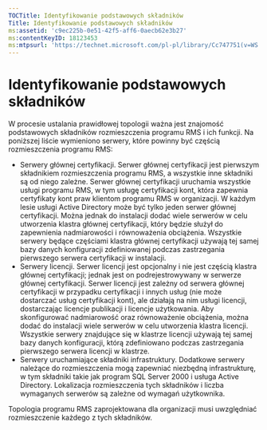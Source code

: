 ```yaml
---
TOCTitle: Identyfikowanie podstawowych składników
Title: Identyfikowanie podstawowych składników
ms:assetid: 'c9ec225b-0e51-42f5-aff6-0aecb62e3b27'
ms:contentKeyID: 18123453
ms:mtpsurl: 'https://technet.microsoft.com/pl-pl/library/Cc747751(v=WS.10)'
---
```


Identyfikowanie podstawowych składników
=======================================

W procesie ustalania prawidłowej topologii ważna jest znajomość podstawowych składników rozmieszczenia programu RMS i ich funkcji. Na poniższej liście wymieniono serwery, które powinny być częścią rozmieszczenia programu RMS:

-   Serwery głównej certyfikacji. Serwer głównej certyfikacji jest pierwszym składnikiem rozmieszczenia programu RMS, a wszystkie inne składniki są od niego zależne. Serwer głównej certyfikacji uruchamia wszystkie usługi programu RMS, w tym usługę certyfikacji kont, która zapewnia certyfikaty kont praw klientom programu RMS w organizacji. W każdym lesie usługi Active Directory może być tylko jeden serwer głównej certyfikacji. Można jednak do instalacji dodać wiele serwerów w celu utworzenia klastra głównej certyfikacji, który będzie służył do zapewnienia nadmiarowości i równoważenia obciążenia. Wszystkie serwery będące częściami klastra głównej certyfikacji używają tej samej bazy danych konfiguracji zdefiniowanej podczas zastrzegania pierwszego serwera certyfikacji w instalacji.
-   Serwery licencji. Serwer licencji jest opcjonalny i nie jest częścią klastra głównej certyfikacji; jednak jest on podrejestrowywany w serwerze głównej certyfikacji. Serwer licencji jest zależny od serwera głównej certyfikacji w przypadku certyfikacji i innych usług (nie może dostarczać usług certyfikacji kont), ale działają na nim usługi licencji, dostarczając licencje publikacji i licencje użytkowania. Aby skonfigurować nadmiarowość oraz równoważenie obciążenia, można dodać do instalacji wiele serwerów w celu utworzenia klastra licencji. Wszystkie serwery znajdujące się w klastrze licencji używają tej samej bazy danych konfiguracji, którą zdefiniowano podczas zastrzegania pierwszego serwera licencji w klastrze.
-   Serwery uruchamiające składniki infrastruktury. Dodatkowe serwery należące do rozmieszczenia mogą zapewniać niezbędną infrastrukturę, w tym składniki takie jak program SQL Server 2000 i usługa Active Directory. Lokalizacja rozmieszczenia tych składników i liczba wymaganych serwerów są zależne od wymagań użytkownika.

Topologia programu RMS zaprojektowana dla organizacji musi uwzględniać rozmieszczenie każdego z tych składników.
